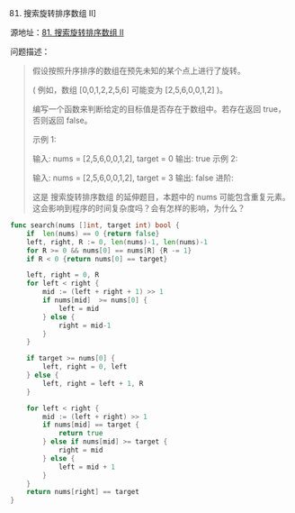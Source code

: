 81. 搜索旋转排序数组 II]

源地址：[81. 搜索旋转排序数组 II](https://leetcode-cn.com/problems/search-in-rotated-sorted-array-ii/)

问题描述：

>假设按照升序排序的数组在预先未知的某个点上进行了旋转。
>
>( 例如，数组 [0,0,1,2,2,5,6] 可能变为 [2,5,6,0,0,1,2] )。
>
>编写一个函数来判断给定的目标值是否存在于数组中。若存在返回 true，否则返回 false。
>
>示例 1:
>
>输入: nums = [2,5,6,0,0,1,2], target = 0
>输出: true
>示例 2:
>
>输入: nums = [2,5,6,0,0,1,2], target = 3
>输出: false
>进阶:
>
>这是 搜索旋转排序数组 的延伸题目，本题中的 nums  可能包含重复元素。
>这会影响到程序的时间复杂度吗？会有怎样的影响，为什么？

``` go
func search(nums []int, target int) bool {
    if  len(nums) == 0 {return false}
    left, right, R := 0, len(nums)-1, len(nums)-1
    for R >= 0 && nums[0] == nums[R] {R -= 1}
    if R < 0 {return nums[0] == target}

    left, right = 0, R
    for left < right {
        mid := (left + right + 1) >> 1
        if nums[mid]  >= nums[0] {
            left = mid
        } else {
            right = mid-1
        }
    }

    if target >= nums[0] {
        left, right = 0, left
    } else {
        left, right = left + 1, R 
    }

    for left < right {
        mid := (left + right) >> 1
        if nums[mid] == target {
            return true
        } else if nums[mid] >= target {
            right = mid
        } else {
            left = mid + 1
        }
    }
    return nums[right] == target
}
```



